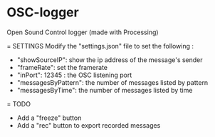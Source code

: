 # OSC-logger
Open Sound Control logger (made with Processing)

= SETTINGS
Modify the "settings.json" file to set the following :
* "showSourceIP": show the ip address of the message's sender
* "frameRate": set the framerate
* "inPort": 12345 : the OSC listening port
* "messagesByPattern": the number of messages listed by pattern
* "messagesByTime": the number of messages listed by time

= TODO
* Add a "freeze" button
* Add a "rec" button to export recorded messages



